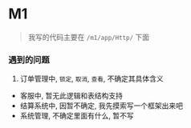 # M1
> 我写的代码主要在 `/m1/app/Http/` 下面

### 遇到的问题
1. 订单管理中, `锁定`, `取消`, `查看`, 不确定其具体含义
-  客服中, 暂无此逻辑和表结构支持
-  结算系统中, 因暂不确定, 我先摸索写一个框架出来吧
-  系统管理, 不确定里面有什么, 暂不写
